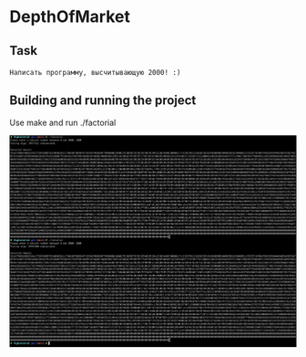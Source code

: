 # DepthOfMarket

## Task
```shell
Написать программу, высчитывающую 2000! :)
```

## Building and running the project
Use make and run ./factorial

![Alt text](/images/example.png?raw=true "Optional Title")

